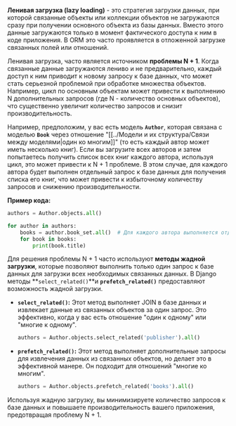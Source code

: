 **Ленивая загрузка (lazy loading)** - это стратегия загрузки данных, при которой связанные объекты или коллекции объектов не загружаются сразу при получении основного объекта из базы данных. Вместо этого данные загружаются только в момент фактического доступа к ним в коде приложения. В ORM это часто проявляется в отложенной загрузке связанных полей или отношений.

Ленивая загрузка, часто является источником **проблемы N + 1**. Когда связанные данные загружаются лениво и не предварительно, каждый доступ к ним приводит к новому запросу к базе данных, что может стать серьезной проблемой при обработке множества объектов. Например, цикл по основным объектам может привести к выполнению N дополнительных запросов (где N - количество основных объектов), что существенно увеличит количество запросов и снизит производительность.

Например, предположим, у вас есть модель **`Author`**, которая связана с моделью **`Book`** через отношение "[[../Модели и их структура/Связи между моделями|один ко многим]]" (то есть каждый автор может иметь несколько книг). Если вы загрузите всех авторов и затем попытаетесь получить список всех книг каждого автора, используя цикл, это может привести к N + 1 проблеме. В этом случае, для каждого автора будет выполнен отдельный запрос к базе данных для получения списка его книг, что может привести к избыточному количеству запросов и снижению производительности.

**Пример кода:**

```python
authors = Author.objects.all()

for author in authors:
    books = author.book_set.all()  # Для каждого автора выполняется отдельный запрос
    for book in books:
        print(book.title)

```

Для решения проблемы N + 1 часто используют **методы жадной загрузки**, которые позволяют выполнить только один запрос к базе данных для загрузки всех необходимых связанных данных. В Django методы **`select_related()`**и **`prefetch_related()`** предоставляют возможность жадной загрузки.

- **`select_related()`:** Этот метод выполняет JOIN в базе данных и извлекает данные из связанных объектов за один запрос. Это эффективно, когда у вас есть отношение "один к одному" или "многие к одному".
    
    ```python
    authors = Author.objects.select_related('publisher').all()
    ```
    
- **`prefetch_related()`:** Этот метод выполняет дополнительные запросы для извлечения данных из связанных объектов, но делает это в эффективной манере. Он подходит для отношений "многие ко многим".
    
    ```python
    authors = Author.objects.prefetch_related('books').all()
    ```
    

Используя жадную загрузку, вы минимизируете количество запросов к базе данных и повышаете производительность вашего приложения, предотвращая проблему N + 1.